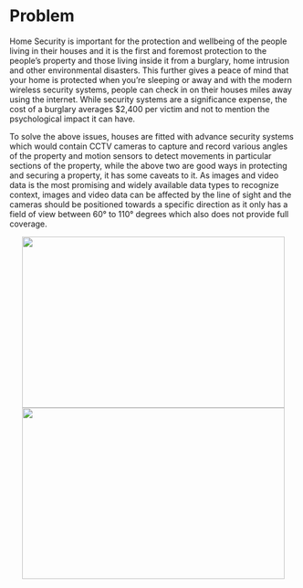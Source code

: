 # Problem

Home Security is important for the protection and wellbeing of the people living in their houses and it is the first and foremost protection to the people’s property and those living inside it from a burglary, home intrusion and other environmental disasters. This further gives a peace of mind that your home is protected when you’re sleeping or away and with the modern wireless security systems, people can check in on their houses miles away using the internet. While security systems are a significance expense, the cost of a burglary averages $2,400 per victim and not to mention the psychological impact it can have. 

To solve the above issues, houses are fitted with advance security systems which would contain CCTV cameras to capture and record various angles of the property and motion sensors to detect movements in particular sections of the property, while the above two are good ways in protecting and securing a property, it has some caveats to it.
As images and video data is the most promising and widely available data types to recognize context, images and video data can be affected by the line of sight and the cameras should be positioned towards a specific direction as it only has a field of view between 60° to 110° degrees which also does not provide full coverage.

<p align="center">
  <img width="460" margin-right="10" height="300" src="https://user-images.githubusercontent.com/52739523/154853960-483ca32d-e532-4946-bf64-624f9d084a1e.png">
   <img width="460" height="300" src="https://user-images.githubusercontent.com/52739523/154853969-46d2341e-a73b-4f71-b56e-b4c2b30038aa.png">
</p>



